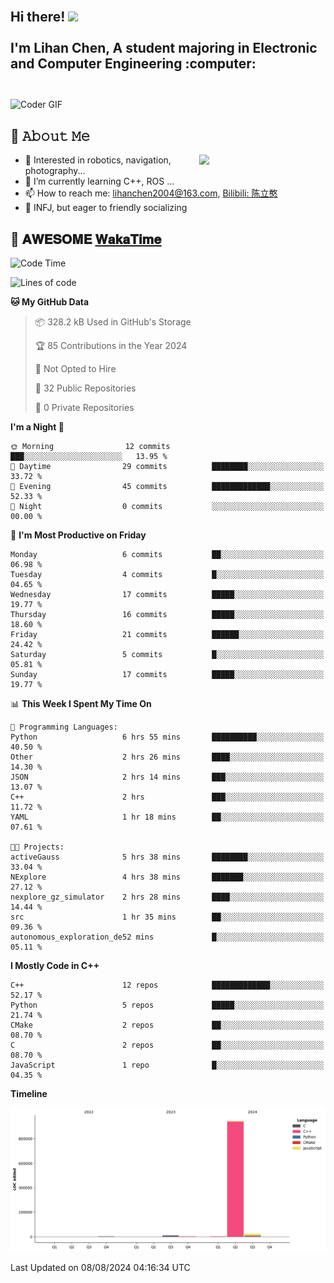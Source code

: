 <h2 align="left">
 <abc>
  <br>Hi there! <img src="https://user-images.githubusercontent.com/42378118/110234147-e3259600-7f4e-11eb-95be-0c4047144dea.gif" width="30"><br>
  <br> I'm Lihan Chen, A student majoring in Electronic and Computer Engineering :computer:<br>
  <br>
 </abc>
</h2>

<img align="center" src="https://media.giphy.com/media/SWoSkN6DxTszqIKEqv/giphy.gif" alt="Coder GIF" width="500">

## :book: 𝙰𝚋𝚘𝚞𝚝 𝙼𝚎

<img align="right" width="40%" src="https://github-readme-stats.vercel.app/api?username=LihanChen2004&show_icons=true&icon_color=CE1D2D&text_color=718096&bg_color=ffffff&hide_title=true" />

- 🌟 Interested in robotics, navigation, photography...
- 🌱 I’m currently learning C++, ROS ... 
- 📫 How to reach me: lihanchen2004@163.com, [Bilibili: 陈立憨](https://space.bilibili.com/170786212)
- 👯 INFJ, but eager to friendly socializing

## 📜 𝐀𝐖𝐄𝐒𝐎𝐌𝐄 [𝐖𝐚𝐤𝐚𝐓𝐢𝐦𝐞](https://github.com/anmol098/waka-readme-stats)

<!--START_SECTION:waka-->
![Code Time](http://img.shields.io/badge/Code%20Time-13%20hrs%2015%20mins-blue)

![Lines of code](https://img.shields.io/badge/From%20Hello%20World%20I%27ve%20Written-979.7%20thousand%20lines%20of%20code-blue)

**🐱 My GitHub Data** 

> 📦 328.2 kB Used in GitHub's Storage 
 > 
> 🏆 85 Contributions in the Year 2024
 > 
> 🚫 Not Opted to Hire
 > 
> 📜 32 Public Repositories 
 > 
> 🔑 0 Private Repositories 
 > 
**I'm a Night 🦉** 

```text
🌞 Morning                12 commits          ███░░░░░░░░░░░░░░░░░░░░░░   13.95 % 
🌆 Daytime                29 commits          ████████░░░░░░░░░░░░░░░░░   33.72 % 
🌃 Evening                45 commits          █████████████░░░░░░░░░░░░   52.33 % 
🌙 Night                  0 commits           ░░░░░░░░░░░░░░░░░░░░░░░░░   00.00 % 
```
📅 **I'm Most Productive on Friday** 

```text
Monday                   6 commits           ██░░░░░░░░░░░░░░░░░░░░░░░   06.98 % 
Tuesday                  4 commits           █░░░░░░░░░░░░░░░░░░░░░░░░   04.65 % 
Wednesday                17 commits          █████░░░░░░░░░░░░░░░░░░░░   19.77 % 
Thursday                 16 commits          █████░░░░░░░░░░░░░░░░░░░░   18.60 % 
Friday                   21 commits          ██████░░░░░░░░░░░░░░░░░░░   24.42 % 
Saturday                 5 commits           █░░░░░░░░░░░░░░░░░░░░░░░░   05.81 % 
Sunday                   17 commits          █████░░░░░░░░░░░░░░░░░░░░   19.77 % 
```


📊 **This Week I Spent My Time On** 

```text
💬 Programming Languages: 
Python                   6 hrs 55 mins       ██████████░░░░░░░░░░░░░░░   40.50 % 
Other                    2 hrs 26 mins       ████░░░░░░░░░░░░░░░░░░░░░   14.30 % 
JSON                     2 hrs 14 mins       ███░░░░░░░░░░░░░░░░░░░░░░   13.07 % 
C++                      2 hrs               ███░░░░░░░░░░░░░░░░░░░░░░   11.72 % 
YAML                     1 hr 18 mins        ██░░░░░░░░░░░░░░░░░░░░░░░   07.61 % 

🐱‍💻 Projects: 
activeGauss              5 hrs 38 mins       ████████░░░░░░░░░░░░░░░░░   33.04 % 
NExplore                 4 hrs 38 mins       ███████░░░░░░░░░░░░░░░░░░   27.12 % 
nexplore_gz_simulator    2 hrs 28 mins       ████░░░░░░░░░░░░░░░░░░░░░   14.44 % 
src                      1 hr 35 mins        ██░░░░░░░░░░░░░░░░░░░░░░░   09.36 % 
autonomous_exploration_de52 mins             █░░░░░░░░░░░░░░░░░░░░░░░░   05.11 % 
```

**I Mostly Code in C++** 

```text
C++                      12 repos            █████████████░░░░░░░░░░░░   52.17 % 
Python                   5 repos             █████░░░░░░░░░░░░░░░░░░░░   21.74 % 
CMake                    2 repos             ██░░░░░░░░░░░░░░░░░░░░░░░   08.70 % 
C                        2 repos             ██░░░░░░░░░░░░░░░░░░░░░░░   08.70 % 
JavaScript               1 repo              █░░░░░░░░░░░░░░░░░░░░░░░░   04.35 % 
```



**Timeline**

![Lines of Code chart](https://raw.githubusercontent.com/LihanChen2004/LihanChen2004/main/assets/bar_graph.png)


 Last Updated on 08/08/2024 04:16:34 UTC
<!--END_SECTION:waka-->

<!--
**LihanChen2004/LihanChen2004** is a ✨ _special_ ✨ repository because its `README.md` (this file) appears on your GitHub profile.

Here are some ideas to get you started:

- 🔭 I’m currently working on ...
- 🌱 I’m currently learning ...
- 👯 I’m looking to collaborate on ...
- 🤔 I’m looking for help with ...
- 💬 Ask me about ...
- 📫 How to reach me: ...
- 😄 Pronouns: ...
- ⚡ Fun fact: ...
-->
